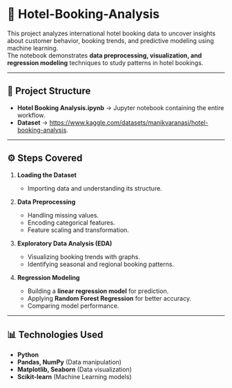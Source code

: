 #  🏨 Hotel-Booking-Analysis 

This project analyzes international hotel booking data to uncover insights about customer behavior, booking trends, and predictive modeling using machine learning.  
The notebook demonstrates **data preprocessing, visualization, and regression modeling** techniques to study patterns in hotel bookings.

---

## 📂 Project Structure
- **Hotel Booking Analysis.ipynb** → Jupyter notebook containing the entire workflow.
- **Dataset** → https://www.kaggle.com/datasets/manikvaranasi/hotel-booking-analysis.

---

## ⚙️ Steps Covered
1. **Loading the Dataset**  
   - Importing data and understanding its structure.  

2. **Data Preprocessing**  
   - Handling missing values.  
   - Encoding categorical features.  
   - Feature scaling and transformation.  

3. **Exploratory Data Analysis (EDA)**  
   - Visualizing booking trends with graphs.  
   - Identifying seasonal and regional booking patterns.  

4. **Regression Modeling**  
   - Building a **linear regression model** for prediction.  
   - Applying **Random Forest Regression** for better accuracy.  
   - Comparing model performance.  

---

## 📊 Technologies Used
- **Python**  
- **Pandas, NumPy** (Data manipulation)  
- **Matplotlib, Seaborn** (Data visualization)  
- **Scikit-learn** (Machine Learning models)  

